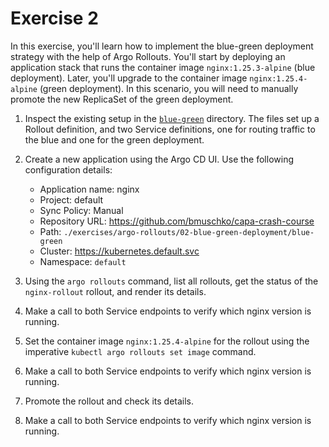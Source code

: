 # Exercise 2

In this exercise, you'll learn how to implement the blue-green deployment strategy with the help of Argo Rollouts. You'll start by deploying an application stack that runs the container image `nginx:1.25.3-alpine` (blue deployment). Later, you'll upgrade to the container image `nginx:1.25.4-alpine` (green deployment). In this scenario, you will need to manually promote the new ReplicaSet of the green deployment.

1. Inspect the existing setup in the [`blue-green`](./blue-green) directory. The files set up a Rollout definition, and two Service definitions, one for routing traffic to the blue and one for the green deployment.
2. Create a new application using the Argo CD UI. Use the following configuration details:

    - Application name: nginx
    - Project: default
    - Sync Policy: Manual
    - Repository URL: https://github.com/bmuschko/capa-crash-course
    - Path: `./exercises/argo-rollouts/02-blue-green-deployment/blue-green`
    - Cluster: https://kubernetes.default.svc
    - Namespace: `default`

3. Using the `argo rollouts` command, list all rollouts, get the status of the `nginx-rollout` rollout, and render its details.
4. Make a call to both Service endpoints to verify which nginx version is running.
5. Set the container image `nginx:1.25.4-alpine` for the rollout using the imperative `kubectl argo rollouts set image` command.
6. Make a call to both Service endpoints to verify which nginx version is running.
7. Promote the rollout and check its details.
8. Make a call to both Service endpoints to verify which nginx version is running.